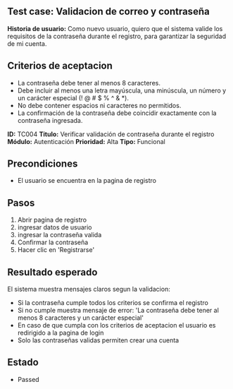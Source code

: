 ## Test case: Validacion de correo y contraseña

**Historia de usuario:** Como nuevo usuario, quiero que el sistema valide los requisitos de la contraseña durante el registro, para garantizar la seguridad de mi cuenta.

## Criterios de aceptacion

- La contraseña debe tener al menos 8 caracteres.
- Debe incluir al menos una letra mayúscula, una minúscula, un número y un carácter especial (! @ # $ % ^ & *).
- No debe contener espacios ni caracteres no permitidos.
- La confirmación de la contraseña debe coincidir exactamente con la contraseña ingresada.

**ID:** TC004
**Titulo:** Verificar validación de contraseña durante el registro
**Módulo:** Autenticación
**Prioridad:** Alta
**Tipo:** Funcional

## Precondiciones

- El usuario se encuentra en la pagina de registro

## Pasos

1. Abrir pagina de registro
2. ingresar datos de usuario
3. ingresar la contraseña valida
4. Confirmar la contraseña
5. Hacer clic en 'Registrarse'

## Resultado esperado

El sistema muestra mensajes claros segun la validacion:

- Si la contraseña cumple todos los criterios se confirma el registro
- Si no cumple muestra mensaje de error: 'La contraseña debe tener al menos 8 caracteres y un carácter especial'
- En caso de que cumpla con los criterios de aceptacion el usuario es redirigido a la pagina de login
- Solo las contraseñas validas permiten crear una cuenta


## Estado

- Passed
